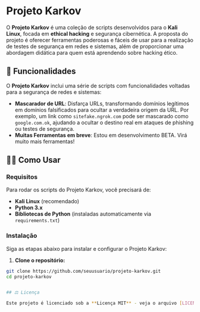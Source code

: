 # Projeto Karkov

O **Projeto Karkov** é uma coleção de scripts desenvolvidos para o **Kali Linux**, focada em **ethical hacking** e segurança cibernética. A proposta do projeto é oferecer ferramentas poderosas e fáceis de usar para a realização de testes de segurança em redes e sistemas, além de proporcionar uma abordagem didática para quem está aprendendo sobre hacking ético.

## 🚀 Funcionalidades

O **Projeto Karkov** inclui uma série de scripts com funcionalidades voltadas para a segurança de redes e sistemas:

- **Mascarador de URL**: Disfarça URLs, transformando domínios legítimos em domínios falsificados para ocultar a verdadeira origem da URL. Por exemplo, um link como `sitefake.ngrok.com` pode ser mascarado como `google.com.ok`, ajudando a ocultar o destino real em ataques de phishing ou testes de segurança.
- **Muitas Ferramentas em breve**: Estou em desenvolvimento BETA. Virá muito mais ferramentas!

## 🧑‍💻 Como Usar

### Requisitos

Para rodar os scripts do Projeto Karkov, você precisará de:

- **Kali Linux** (recomendado)
- **Python 3.x**
- **Bibliotecas de Python** (instaladas automaticamente via `requirements.txt`)

### Instalação

Siga as etapas abaixo para instalar e configurar o Projeto Karkov:

1. **Clone o repositório:**

```bash
git clone https://github.com/seuusuario/projeto-karkov.git
cd projeto-karkov


## ⚖️ Licença

Este projeto é licenciado sob a **Licença MIT** - veja o arquivo [LICENSE](LICENSE) para mais detalhes.